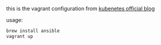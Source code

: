 this is the vagrant configuration from [kubenetes official blog](https://kubernetes.io/blog/2019/03/15/kubernetes-setup-using-ansible-and-vagrant/)

usage:

```bash
brew install ansible
vagrant up
```